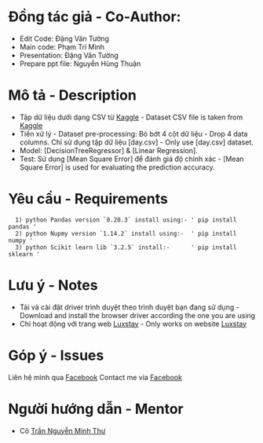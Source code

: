 # Đồng tác giả - Co-Author:
- Edit Code: Đặng Văn Tường
- Main code: Phạm Trí Minh
- Presentation: Đặng Văn Tường
- Prepare ppt file: Nguyễn Hùng Thuận

# Mô tả - Description
- Tập dữ liệu dưới dạng CSV từ [Kaggle](https://www.kaggle.com/lakshmi25npathi/bike-sharing-dataset) - Dataset CSV file is taken from [Kaggle](https://www.kaggle.com/lakshmi25npathi/bike-sharing-dataset)
- Tiền xử lý - Dataset pre-processing:
      Bỏ bớt 4 cột dữ liệu - Drop 4 data columns.
      Chỉ sử dụng tập dữ liệu [day.csv] - Only use [day.csv] dataset.
- Model:
      [DecisionTreeRegressor] & [Linear Regression].
- Test:
      Sử dụng [Mean Square Error] để đánh giá độ chính xác - [Mean Square Error] is used for evaluating the prediction accuracy.

# Yêu cầu - Requirements
      1) python Pandas version `0.20.3` install using:- ' pip install pandas '
      2) python Nupmy version `1.14.2` install using:-  ' pip install numpy '
      3) python Scikit learn lib `3.2.5` install:-      ' pip install sklearn '

# Lưu ý - Notes
- Tải và cài đặt driver trình duyệt theo trình duyệt bạn đang sử dụng - Download and install the browser driver according the one you are using
- Chỉ hoạt động với trang web [Luxstay](https://luxstay.com/vi/s) - Only works on website [Luxstay](https://luxstay.com/vi/s)

# Góp ý - Issues
Liên hệ mình qua [Facebook](https://facebook.com/yllaw99)
Contact me via [Facebook](https://facebook.com/yllaw99)

# Người hướng dẫn - Mentor
- Cô [Trần Nguyễn Minh Thư](#Miss-Tran-Nguyen-Minh-Thu)
